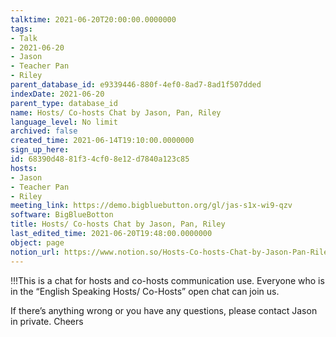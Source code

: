 ```yaml
---
talktime: 2021-06-20T20:00:00.0000000
tags:
- Talk
- 2021-06-20
- Jason
- Teacher Pan
- Riley
parent_database_id: e9339446-880f-4ef0-8ad7-8ad1f507dded
indexDate: 2021-06-20
parent_type: database_id
name: Hosts/ Co-hosts Chat by Jason, Pan, Riley
language_level: No limit
archived: false
created_time: 2021-06-14T19:10:00.0000000
sign_up_here: 
id: 68390d48-81f3-4cf0-8e12-d7840a123c85
hosts:
- Jason
- Teacher Pan
- Riley
meeting_link: https://demo.bigbluebutton.org/gl/jas-s1x-wi9-qzv
software: BigBlueBotton
title: Hosts/ Co-hosts Chat by Jason, Pan, Riley
last_edited_time: 2021-06-20T19:48:00.0000000
object: page
notion_url: https://www.notion.so/Hosts-Co-hosts-Chat-by-Jason-Pan-Riley-68390d4881f34cf08e12d7840a123c85
---
```


!!!This is a chat for hosts and co-hosts communication use. Everyone who is in the “English Speaking Hosts/ Co-Hosts” open chat can join us.

If there’s anything wrong or you have any questions, please contact Jason in private. Cheers

